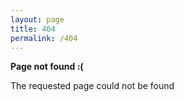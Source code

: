 ```yaml
---
layout: page
title: 404
permalink: /404
---
```


**Page not found :(**

The requested page could not be found
